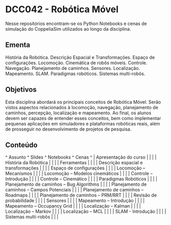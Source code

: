 # DCC042 - Robótica Móvel

Nesse repositórios encontram-se os Python Notebooks e cenas de simulação do CoppeliaSim utilizados ao longo da disciplina.

## Ementa

História da Robótica. Descrição Espacial e Transformações. Espaço de configurações. Locomoção. Cinemática de robôs móveis. Controle. Navegação. Planejamento de caminhos. Sensores. Localização. Mapeamento. SLAM. Paradigmas robóticos. Sistemas multi-robôs.

## Objetivos

Esta disciplina abordará os principais conceitos de Robótica Móvel. Serão vistos aspectos relacionados à locomoção, navegação, planejamento de caminhos, percepção, localização e mapeamento. Ao final, os alunos devem ser capazes de entender esses conceitos, bem como implementar pequenas aplicações em simuladores e plataformas robóticas reais, além de prosseguir no desenvolvimento de projetos de pesquisa.

## Conteúdo

^ Assunto                                     ^ Slides          ^ Notebooks          ^ Cenas     ^
| Apresentação do curso                         |                 |                    |
| História da Robótica                          |                 |                    | 
| Ferramentas                                   |                 |                    |
| Descrição espacial e transformações           |                 |                    | 
| Espaço de configurações                       |                 |                    |
| Locomoção – Mecanismos                        |                 |                    |
| Locomoção – Modelos cinemáticos               |                 |                    |
| Controle – Introdução                         |                 |                    |
| Controle – Cinemático                         |                 |                    |
| Paradigmas Robóticos                          |                 |                    |
| Planejamento de caminhos – Bug Algorithms     |                 |                    |
| Planejamento de caminhos – Campos Potenciais  |                 |                    |
| Planejamento de caminhos – Roadmaps           |                 |                    |
| Planejamento de caminhos – PRM/RRT            |                 |                    |
| Revisão de probabilidade                      |                 |                    |
| Sensores                                      |                 |                    | 
| Mapeamento – Introdução                       |                 |                    |
| Mapeamento – Occupancy Grid                   |                 |                    |
| Localização – Kalman                          |                 |                    |
| Localização – Markov                          |                 |                    |
| Localização – MCL                             |                 |                    |
| SLAM - Introdução                             |                 |                    |
| Sistemas multi-robôs                          |                 |                    |
